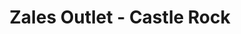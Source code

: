 ---
title: "Zales Outlet - Castle Rock"
url: /castle-rock/zales-outlet-castle-rock/
shop: jewelry
---